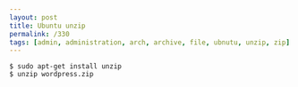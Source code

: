 ```yaml
---
layout: post
title: Ubuntu unzip
permalink: /330
tags: [admin, administration, arch, archive, file, ubnutu, unzip, zip]
---
```


    $ sudo apt-get install unzip
    $ unzip wordpress.zip
